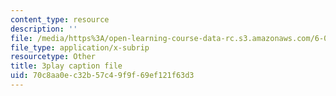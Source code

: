 ```yaml
---
content_type: resource
description: ''
file: /media/https%3A/open-learning-course-data-rc.s3.amazonaws.com/6-042j-mathematics-for-computer-science-spring-2015/70c8aa0ec32b57c49f9f69ef121f63d3_TeRYL7kkhqs.vtt
file_type: application/x-subrip
resourcetype: Other
title: 3play caption file
uid: 70c8aa0e-c32b-57c4-9f9f-69ef121f63d3
---
```


